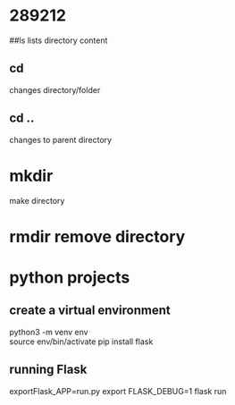 # 289212

##ls
lists directory content

## cd
changes directory/folder


## cd ..
changes to parent directory

# mkdir
make directory

# rmdir remove directory

# python projects

## create a virtual environment
python3 -m venv env  
source env/bin/activate
pip install flask



## running Flask
exportFlask_APP=run.py
export FLASK_DEBUG=1
flask run

